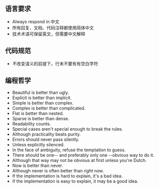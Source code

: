 ## 语言要求
- Always respond in 中文
- 所有回复、文档、代码注释都使用简体中文
- 技术术语可保留英文，但需要中文解释

## 代码规范
- 不改变语义的前提下，行末不要有有空白字符

## 编程哲学
- Beautiful is better than ugly.
- Explicit is better than implicit.
- Simple is better than complex.
- Complex is better than complicated.
- Flat is better than nested.
- Sparse is better than dense.
- Readability counts.
- Special cases aren't special enough to break the rules.
- Although practicality beats purity.
- Errors should never pass silently.
- Unless explicitly silenced.
- In the face of ambiguity, refuse the temptation to guess.
- There should be one-- and preferably only one --obvious way to do it.
- Although that way may not be obvious at first unless you're Dutch.
- Now is better than never.
- Although never is often better than *right* now.
- If the implementation is hard to explain, it's a bad idea.
- If the implementation is easy to explain, it may be a good idea.
